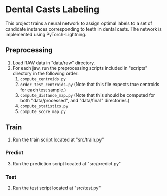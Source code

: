 # Dental Casts Labeling

This project trains a neural network to assign optimal labels to a set of candidate instances corresponding to teeth in
dental casts. The network is implemented using PyTorch-Lightning.

## Preprocessing

1. Load RAW data in "data/raw" directory.
2. For each jaw, run the preprocessing scripts included in "scripts" directory in the following order:
    1. `compute_centroids.py`
    2. `order_test_centroids.py` (Note that this file expects true centroids for each test sample.)
    3. `compute_distance_map.py` (Note that this should be computed for both "data/processed", and "data/final"
       directories.)
    4. `compute_statistics.py`
    5. `compute_score_map.py`

## Train

1. Run the train script located at "src/train.py"

### Predict

3. Run the prediction script located at "src/predict.py"

### Test

2. Run the test script located at "src/test.py"
